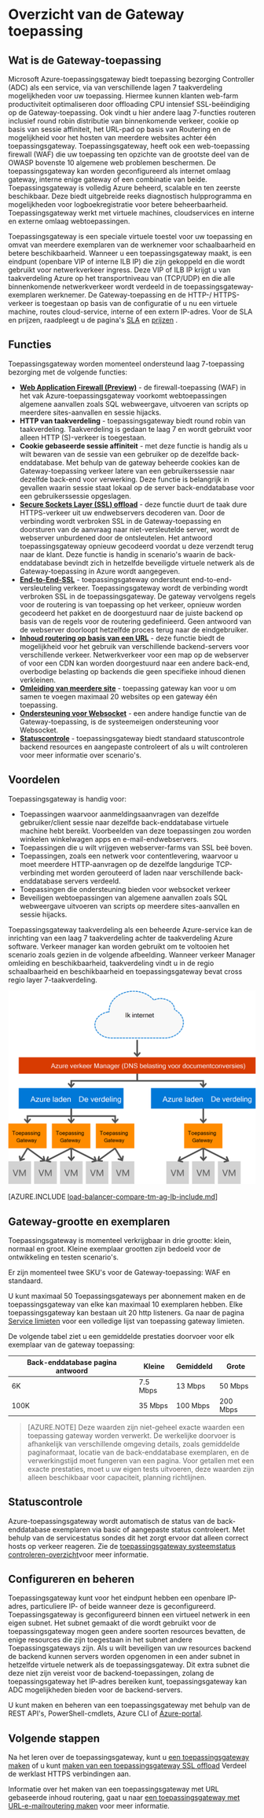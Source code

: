 <properties
   pageTitle="Inleiding tot toepassingsgateway | Microsoft Azure"
   description="Deze pagina bevat een overzicht van de toepassingsgateway-service voor de laag 7 taakverdeling, inclusief de grootte van de gateway, HTTP affiniteit van taakverdeling, op basis van cookie-sessie te laden en SSL offload."
   documentationCenter="na"
   services="application-gateway"
   authors="georgewallace"
   manager="carmonm"
   editor="tysonn"/>
<tags
   ms.service="application-gateway"
   ms.devlang="na"
   ms.topic="hero-article"
   ms.tgt_pltfrm="na"
   ms.workload="infrastructure-services"
   ms.date="10/25/2016"
   ms.author="gwallace"/>

# <a name="application-gateway-overview"></a>Overzicht van de Gateway toepassing

## <a name="what-is-application-gateway"></a>Wat is de Gateway-toepassing

Microsoft Azure-toepassingsgateway biedt toepassing bezorging Controller (ADC) als een service, via van verschillende lagen 7 taakverdeling mogelijkheden voor uw toepassing. Hiermee kunnen klanten web-farm productiviteit optimaliseren door offloading CPU intensief SSL-beëindiging op de Gateway-toepassing. Ook vindt u hier andere laag 7-functies routeren inclusief round robin distributie van binnenkomende verkeer, cookie op basis van sessie affiniteit, het URL-pad op basis van Routering en de mogelijkheid voor het hosten van meerdere websites achter één toepassingsgateway. Toepassingsgateway, heeft ook een web-toepassing firewall (WAF) die uw toepassing ten opzichte van de grootste deel van de OWASP bovenste 10 algemene web problemen beschermen. De toepassingsgateway kan worden geconfigureerd als internet omlaag gateway, interne enige gateway of een combinatie van beide. Toepassingsgateway is volledig Azure beheerd, scalable en ten zeerste beschikbaar. Deze biedt uitgebreide reeks diagnostisch hulpprogramma en mogelijkheden voor logboekregistratie voor betere beheerbaarheid. Toepassingsgateway werkt met virtuele machines, cloudservices en interne en externe omlaag webtoepassingen.

Toepassingsgateway is een speciale virtuele toestel voor uw toepassing en omvat van meerdere exemplaren van de werknemer voor schaalbaarheid en betere beschikbaarheid. Wanneer u een toepassingsgateway maakt, is een eindpunt (openbare VIP of interne ILB IP) die zijn gekoppeld en die wordt gebruikt voor netwerkverkeer ingress. Deze VIP of ILB IP krijgt u van taakverdeling Azure op het transportniveau van (TCP/UDP) en die alle binnenkomende netwerkverkeer wordt verdeeld in de toepassingsgateway-exemplaren werknemer. De Gateway-toepassing en de HTTP-/ HTTPS-verkeer is toegestaan op basis van de configuratie of u nu een virtuele machine, routes cloud-service, interne of een extern IP-adres. Voor de SLA en prijzen, raadpleegt u de pagina's [SLA](https://azure.microsoft.com/support/legal/sla/) en [prijzen](https://azure.microsoft.com/pricing/details/application-gateway/) .

## <a name="features"></a>Functies

Toepassingsgateway worden momenteel ondersteund laag 7-toepassing bezorging met de volgende functies:

- **[Web Application Firewall (Preview)](application-gateway-webapplicationfirewall-overview.md)** - de firewall-toepassing (WAF) in het vak Azure-toepassingsgateway voorkomt webtoepassingen algemene aanvallen zoals SQL webweergave, uitvoeren van scripts op meerdere sites-aanvallen en sessie hijacks.
- **HTTP van taakverdeling** - toepassingsgateway biedt round robin van taakverdeling. Taakverdeling is gedaan te laag 7 en wordt gebruikt voor alleen HTTP (S)-verkeer is toegestaan.
- **Cookie gebaseerde sessie affiniteit** - met deze functie is handig als u wilt bewaren van de sessie van een gebruiker op de dezelfde back-enddatabase. Met behulp van de gateway beheerde cookies kan de Gateway-toepassing verkeer latere van een gebruikerssessie naar dezelfde back-end voor verwerking. Deze functie is belangrijk in gevallen waarin sessie staat lokaal op de server back-enddatabase voor een gebruikerssessie opgeslagen.
- **[Secure Sockets Layer (SSL) offload](application-gateway-ssl-arm.md)** - deze functie duurt de taak dure HTTPS-verkeer uit uw endwebservers decoderen van. Door de verbinding wordt verbroken SSL in de Gateway-toepassing en doorsturen van de aanvraag naar niet-versleutelde server, wordt de webserver unburdened door de ontsleutelen.  Het antwoord toepassingsgateway opnieuw gecodeerd voordat u deze verzendt terug naar de klant. Deze functie is handig in scenario's waarin de back-enddatabase bevindt zich in hetzelfde beveiligde virtuele netwerk als de Gateway-toepassing in Azure wordt aangegeven.
- **[End-to-End-SSL](application-gateway-backend-ssl.md)** - toepassingsgateway ondersteunt end-to-end-versleuteling verkeer. Toepassingsgateway wordt de verbinding wordt verbroken SSL in de toepassingsgateway. De gateway vervolgens regels voor de routering is van toepassing op het verkeer, opnieuw worden gecodeerd het pakket en de doorgestuurd naar de juiste backend op basis van de regels voor de routering gedefinieerd. Geen antwoord van de webserver doorloopt hetzelfde proces terug naar de eindgebruiker.
- **[Inhoud routering op basis van een URL](application-gateway-url-route-overview.md)** - deze functie biedt de mogelijkheid voor het gebruik van verschillende backend-servers voor verschillende verkeer. Netwerkverkeer voor een map op de webserver of voor een CDN kan worden doorgestuurd naar een andere back-end, overbodige belasting op backends die geen specifieke inhoud dienen verkleinen.
- **[Omleiding van meerdere site](application-gateway-multi-site-overview.md)** - toepassing gateway kan voor u om samen te voegen maximaal 20 websites op een gateway één toepassing.
- **[Ondersteuning voor Websocket](application-gateway-websocket.md)** - een andere handige functie van de Gateway-toepassing, is de systeemeigen ondersteuning voor Websocket.
- **[Statuscontrole](application-gateway-probe-overview.md)** - toepassingsgateway biedt standaard statuscontrole backend resources en aangepaste controleert of als u wilt controleren voor meer informatie over scenario's.

## <a name="benefits"></a>Voordelen

Toepassingsgateway is handig voor:

- Toepassingen waarvoor aanmeldingsaanvragen van dezelfde gebruiker/client sessie naar dezelfde back-enddatabase virtuele machine hebt bereikt. Voorbeelden van deze toepassingen zou worden winkelen winkelwagen apps en e-mail-endwebservers.
- Toepassingen die u wilt vrijgeven webserver-farms van SSL beë boven.
- Toepassingen, zoals een netwerk voor contentlevering, waarvoor u moet meerdere HTTP-aanvragen op de dezelfde langdurige TCP-verbinding met worden gerouteerd of laden naar verschillende back-enddatabase servers verdeeld.
- Toepassingen die ondersteuning bieden voor websocket verkeer
- Beveiligen webtoepassingen van algemene aanvallen zoals SQL webweergave uitvoeren van scripts op meerdere sites-aanvallen en sessie hijacks.

Toepassingsgateway taakverdeling als een beheerde Azure-service kan de inrichting van een laag 7 taakverdeling achter de taakverdeling Azure software. Verkeer manager kan worden gebruikt om te voltooien het scenario zoals gezien in de volgende afbeelding. Wanneer verkeer Manager omleiding en beschikbaarheid, taakverdeling vindt u in de regio schaalbaarheid en beschikbaarheid en toepassingsgateway bevat cross regio layer 7-taakverdeling.

![asdasd](./media/application-gateway-introduction/tm-lb-ag-scenario.png)

[AZURE.INCLUDE [load-balancer-compare-tm-ag-lb-include.md](../../includes/load-balancer-compare-tm-ag-lb-include.md)]

## <a name="gateway-sizes-and-instances"></a>Gateway-grootte en exemplaren

Toepassingsgateway is momenteel verkrijgbaar in drie grootte: klein, normaal en groot. Kleine exemplaar grootten zijn bedoeld voor de ontwikkeling en testen scenario's.

Er zijn momenteel twee SKU's voor de Gateway-toepassing: WAF en standaard.

U kunt maximaal 50 Toepassingsgateways per abonnement maken en de toepassingsgateway van elke kan maximaal 10 exemplaren hebben. Elke toepassingsgateway kan bestaan uit 20 http listeners. Ga naar de pagina [Service limieten](../azure-subscription-service-limits.md#application-gateway) voor een volledige lijst van toepassing gateway limieten.

De volgende tabel ziet u een gemiddelde prestaties doorvoer voor elk exemplaar van de gateway toepassing:

| Back-enddatabase pagina antwoord | Kleine | Gemiddeld | Grote|
|---|---|---|---|
| 6K | 7.5 Mbps | 13 Mbps | 50 Mbps |
|100K | 35 Mbps | 100 Mbps| 200 Mbps |

>[AZURE.NOTE] Deze waarden zijn niet-geheel exacte waarden een toepassing gateway worden verwerkt. De werkelijke doorvoer is afhankelijk van verschillende omgeving details, zoals gemiddelde paginaformaat, locatie van de back-enddatabase exemplaren, en de verwerkingstijd moet fungeren van een pagina. Voor getallen met een exacte prestaties, moet u uw eigen tests uitvoeren, deze waarden zijn alleen beschikbaar voor capaciteit, planning richtlijnen.

## <a name="health-monitoring"></a>Statuscontrole

Azure-toepassingsgateway wordt automatisch de status van de back-enddatabase exemplaren via basic of aangepaste status controleert. Met behulp van de servicestatus sondes dit het zorgt ervoor dat alleen correct hosts op verkeer reageren. Zie de [toepassingsgateway systeemstatus controleren-overzicht](application-gateway-probe-overview.md)voor meer informatie.

## <a name="configuring-and-managing"></a>Configureren en beheren

Toepassingsgateway kunt voor het eindpunt hebben een openbare IP-adres, particuliere IP- of beide wanneer deze is geconfigureerd. Toepassingsgateway is geconfigureerd binnen een virtueel netwerk in een eigen subnet. Het subnet gemaakt of die wordt gebruikt voor de toepassingsgateway mogen geen andere soorten resources bevatten, de enige resources die zijn toegestaan in het subnet andere Toepassingsgateways zijn. Als u wilt beveiligen van uw resources backend de backend kunnen servers worden opgenomen in een ander subnet in hetzelfde virtuele netwerk als de toepassingsgateway. Dit extra subnet die deze niet zijn vereist voor de backend-toepassingen, zolang de toepassingsgateway het IP-adres bereiken kunt, toepassingsgateway kan ADC mogelijkheden bieden voor de backend-servers.

U kunt maken en beheren van een toepassingsgateway met behulp van de REST API's, PowerShell-cmdlets, Azure CLI of [Azure-portal](https://portal.azure.com/).

## <a name="next-steps"></a>Volgende stappen

Na het leren over de toepassingsgateway, kunt u [een toepassingsgateway maken](application-gateway-create-gateway-portal.md) of u kunt [maken van een toepassingsgateway SSL offload](application-gateway-ssl-arm.md) Verdeel de werklast HTTPS verbindingen aan.

Informatie over het maken van een toepassingsgateway met URL gebaseerde inhoud routering, gaat u naar [een toepassingsgateway met URL-e-mailroutering maken](application-gateway-create-url-route-arm-ps.md) voor meer informatie.

